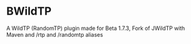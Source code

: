 # BWildTP
A WildTP (RandomTP) plugin made for Beta 1.7.3, Fork of JWildTP with Maven and /rtp and /randomtp aliases 
